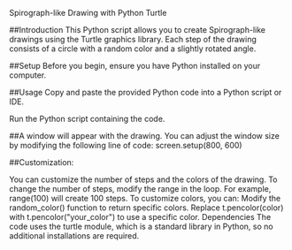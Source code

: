 

Spirograph-like Drawing with Python Turtle


##Introduction
This Python script allows you to create Spirograph-like drawings using the Turtle graphics library. Each step of the drawing consists of a circle with a random color and a slightly rotated angle.

##Setup
Before you begin, ensure you have Python installed on your computer.

##Usage
Copy and paste the provided Python code into a Python script or IDE.

Run the Python script containing the code.

##A window will appear with the drawing. You can adjust the window size by modifying the following line of code:
screen.setup(800, 600)


##Customization:

You can customize the number of steps and the colors of the drawing.
To change the number of steps, modify the range in the loop. For example, range(100) will create 100 steps.
To customize colors, you can:
Modify the random_color() function to return specific colors.
Replace t.pencolor(color) with t.pencolor("your_color") to use a specific color.
Dependencies
The code uses the turtle module, which is a standard library in Python, so no additional installations are required.
